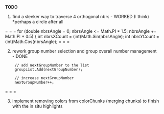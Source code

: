 **TODO**

1. find a sleeker way to traverse 4 orthogonal nbrs - WORKED (I think)
	*perhaps a circle after all
    
= = =
        for (double nbrsAngle = 0; nbrsAngle <= Math.PI * 1.5; nbrsAngle += Math.PI * 0.5)
        {
            int nbrsXCount = (int)Math.Sin(nbrsAngle);
            int nbrsYCount = (int)Math.Cos(nbrsAngle);
= = =

2. rework group number selection and group overall number management - DONE

        // add nextGroupNumber to the list
        groupList.Add(nextGroupNumber);

        // increase nextGroupNumber
        nextGroupNumber++;

= = =

3. implement removing colors from colorChunks (merging chunks) to finish with the in situ highlights
